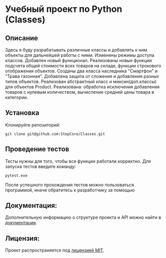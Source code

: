 # Учебный проект по Python (Classes)
## Описание
Здесь я буду разрабатывать различные классы и добавлять к ним объекты для дальнейшей работы с ними.
Изменены режимы доступа классов. Добавлен новый функционал. Реализованы новые функции подсчета общей стоимости всех товаров на складе, функции строкового отображения объектов.
Созданы два класса наследника "Смартфон" и "Трава газонная". Добавлена защита от сложения и добавления разных типов объектов.
Реализован абстрактный класс и миксин(доп.классы) для объектов Product. Реализована: обработка исключения добавления товаров с нулевым количеством, вычисление средней цены товара в категории.

## Установка
Клонируйте репозиторий:
```
git clone git@github.com:StepCore/Classes.git
```

## Проведение тестов
Тесты нужны для того, чтобы все функции работали корректно.
Для запуска тестов введите команду:
```
pytest.exe
```
После успешного прохождения тестов можно пользоваться программой, иначе обратитесь к разработчику за помощью

## Документация:

Дополнительную информацию о структуре проекта и API можно найти в [документации](/README.md).

## Лицензия:

Проект распространяется под [лицензией MIT](LICENSE).
